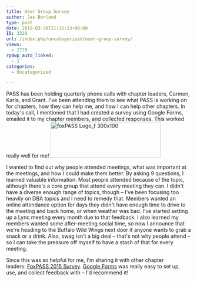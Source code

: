 ```yaml
---
title: User Group Survey
author: Jes Borland
type: post
date: 2015-03-30T21:15:13+00:00
ID: 3329
url: /index.php/uncategorized/user-group-survey/
views:
  - 2770
rp4wp_auto_linked:
  - 1
categories:
  - Uncategorized

---
```

PASS has been holding quarterly phone calls with chapter leaders, Carmen, Karla, and Grant. I've been attending them to see what PASS is working on for chapters, how they can help me, and how I can help other chapters. In today's call, I mentioned that I had created a survey using Google Forms, emailed it to my chapter members, and collected responses. This worked really well for me! <a href="http://fox.sqlpass.org" target="_blank"><img class="aligncenter wp-image-3331 size-full" src="/wp-content/uploads/2015/03/foxPASS-Logo_f-300x100.png" alt="foxPASS Logo_f 300x100" width="300" height="97" /></a>

I wanted to find out why people attended meetings, what was important at the meetings, and how I could make them better. By asking 9 questions, I learned valuable information. Most people attended because of the topic, although there's a core group that attend every meeting they can. I didn't have a diverse enough range of topics, though – I've been focusing too heavily on DBA topics and I need to remedy that. Members wanted an online attendance option for days they didn't have enough time to drive to the meeting and back home, or when weather was bad. I've started setting up a Lync meeting every month due to that feedback. I also learned my members wanted some after-meeting social time, so now I announce that we're heading to the Buffalo Wild Wings next door if anyone wants to grab a snack or a drink. Also, swag isn't a big deal – that's not why people attend – so I can take the pressure off myself to have a stash of that for every meeting.

Since this was so helpful for me, I'm sharing it with other chapter leaders: <a href="https://docs.google.com/forms/d/17Jj8qFX-uJqUUFvmtvSd4l3pEld61OruEcVsmp0wj5Q/viewform" target="_blank">FoxPASS 2015 Survey</a>. <a href="https://www.google.com/forms/about/?utm_source=product&utm_medium=forms_logo&utm_campaign=forms" target="_blank">Google Forms</a> was really easy to set up, use, and collect feedback with – I'd recommend it!